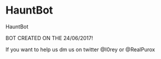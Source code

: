 # HauntBot
HauntBot


BOT CREATED ON THE 24/06/2017!

If you want to help us dm us on twitter @I0rey or @RealPurox
